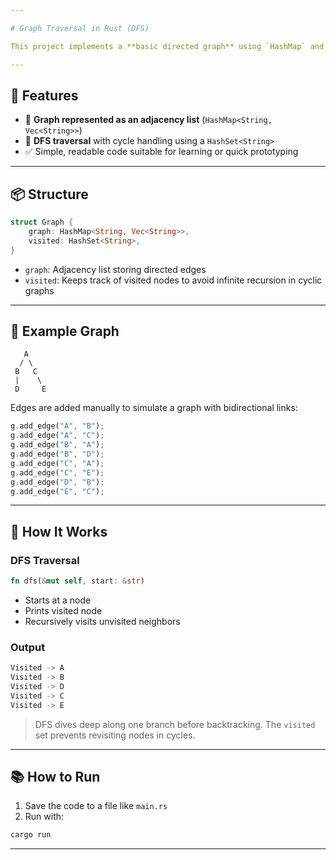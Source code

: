 ```yaml
---

# Graph Traversal in Rust (DFS)

This project implements a **basic directed graph** using `HashMap` and explores it using **Depth-First Search (DFS)**.

---
```


## 🔧 Features

* 📌 **Graph represented as an adjacency list** (`HashMap<String, Vec<String>>`)
* 🧠 **DFS traversal** with cycle handling using a `HashSet<String>`
* ✅ Simple, readable code suitable for learning or quick prototyping

---

## 📦 Structure

```rust
struct Graph {
    graph: HashMap<String, Vec<String>>,
    visited: HashSet<String>,
}
```

* `graph`: Adjacency list storing directed edges
* `visited`: Keeps track of visited nodes to avoid infinite recursion in cyclic graphs

---

## 🧮 Example Graph

```text
   A
  / \
 B   C
 |    \
 D     E
```

Edges are added manually to simulate a graph with bidirectional links:

```rust
g.add_edge("A", "B");
g.add_edge("A", "C");
g.add_edge("B", "A");
g.add_edge("B", "D");
g.add_edge("C", "A");
g.add_edge("C", "E");
g.add_edge("D", "B");
g.add_edge("E", "C");
```

---

## 🚀 How It Works

### DFS Traversal

```rust
fn dfs(&mut self, start: &str)
```

* Starts at a node
* Prints visited node
* Recursively visits unvisited neighbors

### Output

```bash
Visited -> A
Visited -> B
Visited -> D
Visited -> C
Visited -> E
```

> DFS dives deep along one branch before backtracking. The `visited` set prevents revisiting nodes in cycles.

---

## 📚 How to Run

1. Save the code to a file like `main.rs`
2. Run with:

```bash
cargo run
```

---

